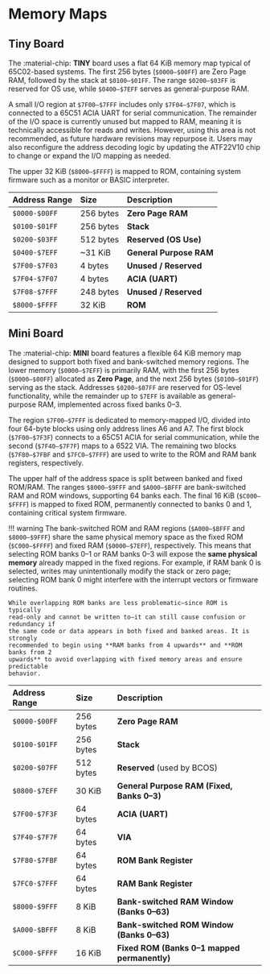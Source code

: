 # Memory Maps

## Tiny Board

The :material-chip: **TINY** board uses a flat 64 KiB memory map typical of
65C02-based systems. The first 256 bytes (`$0000–$00FF`) are Zero Page RAM,
followed by the stack at `$0100–$01FF`. The range `$0200–$03FF` is reserved for
OS use, while `$0400–$7EFF` serves as general-purpose RAM.

A small I/O region at `$7F00–$7FFF` includes only `$7F04–$7F07`, which is
connected to a 65C51 ACIA UART for serial communication. The remainder of
the I/O space is currently unused but mapped to RAM, meaning it is technically
accessible for reads and writes. However, using this area is not
recommended, as future hardware revisions may repurpose it. Users may also
reconfigure the address decoding logic by updating the ATF22V10 chip to
change or expand the I/O mapping as needed.


The upper 32 KiB (`$8000–$FFFF`) is mapped to ROM, containing system
firmware such as a monitor or BASIC interpreter.


| Address Range | Size       | Description                                    |
|:--------------|:-----------|:-----------------------------------------------|
| `$0000-$00FF` | 256 bytes  | **Zero Page RAM**                              |
| `$0100-$01FF` | 256 bytes  | **Stack**                                      |
| `$0200-$03FF` | 512 bytes  | **Reserved (OS Use)**                          |
| `$0400-$7EFF` | ~31 KiB    | **General Purpose RAM**                        |
| `$7F00-$7F03` | 4 bytes    | **Unused / Reserved**                          |
| `$7F04-$7F07` | 4 bytes    | **ACIA (UART)**                                |
| `$7F08-$7FFF` | 248 bytes  | **Unused / Reserved**                          |
| `$8000-$FFFF` | 32 KiB     | **ROM**                                        |

## Mini Board

The :material-chip: **MINI** board features a flexible 64 KiB memory map
designed to support both fixed and bank-switched memory regions. The lower
memory (`$0000–$7EFF`) is primarily RAM, with the first 256 bytes
(`$0000–$00FF`) allocated as **Zero Page**, and the next 256 bytes
(`$0100–$01FF`) serving as the stack. Addresses `$0200–$07FF` are reserved for
OS-level functionality, while the remainder up to `$7EFF` is available as
general-purpose RAM, implemented across fixed banks 0–3.

The region `$7F00–$7FFF` is dedicated to memory-mapped I/O, divided into
four 64-byte blocks using only address lines A6 and A7. The first block
(`$7F00–$7F3F`) connects to a 65C51 ACIA for serial communication, while the
second (`$7F40–$7F7F`) maps to a 6522 VIA. The remaining two blocks
(`$7F80–$7FBF` and `$7FC0–$7FFF`) are used to write to the ROM and RAM
bank registers, respectively.

The upper half of the address space is split between banked and fixed
ROM/RAM. The ranges `$8000–$9FFF` and `$A000–$BFFF` are bank-switched RAM
and ROM windows, supporting 64 banks each. The final 16 KiB (`$C000–$FFFF`) is
mapped to fixed ROM, permanently connected to banks 0 and 1, containing 
critical system firmware.

!!! warning 
    The bank-switched ROM and RAM regions (`$A000–$BFFF` and
    `$8000–$9FFF`) share the same physical memory space as the fixed ROM
    (`$C000–$FFFF`) and fixed RAM (`$0000–$7EFF`), respectively. This means that
    selecting ROM banks 0–1 or RAM banks 0–3 will expose the **same
    physical memory** already mapped in the fixed regions. For example, if RAM
    bank 0 is selected, writes may unintentionally modify the stack or zero
    page; selecting ROM bank 0 might interfere with the interrupt vectors or
    firmware routines.  

    While overlapping ROM banks are less problematic—since ROM is typically
    read-only and cannot be written to—it can still cause confusion or redundancy if
    the same code or data appears in both fixed and banked areas. It is strongly
    recommended to begin using **RAM banks from 4 upwards** and **ROM banks from 2
    upwards** to avoid overlapping with fixed memory areas and ensure predictable
    behavior.

| Address Range | Size       | Description                                                |
|:--------------|:-----------|:-----------------------------------------------------------|
| `$0000-$00FF` | 256 bytes  | **Zero Page RAM**                                          |
| `$0100-$01FF` | 256 bytes  | **Stack**                                                  |
| `$0200-$07FF` | 512 bytes  | **Reserved** (used by BCOS)                                |
| `$0800-$7EFF` | 30 KiB     | **General Purpose RAM (Fixed, Banks 0–3)**                 |
| `$7F00-$7F3F` | 64 bytes   | **ACIA (UART)**                                            |
| `$7F40-$7F7F` | 64 bytes   | **VIA**                                                    |
| `$7F80-$7FBF` | 64 bytes   | **ROM Bank Register**                                      |
| `$7FC0-$7FFF` | 64 bytes   | **RAM Bank Register**                                      |
| `$8000-$9FFF` | 8 KiB      | **Bank-switched RAM Window (Banks 0–63)**                  |
| `$A000-$BFFF` | 8 KiB      | **Bank-switched ROM Window (Banks 0–63)**                  |
| `$C000-$FFFF` | 16 KiB     | **Fixed ROM (Banks 0–1 mapped permanently)**               |
